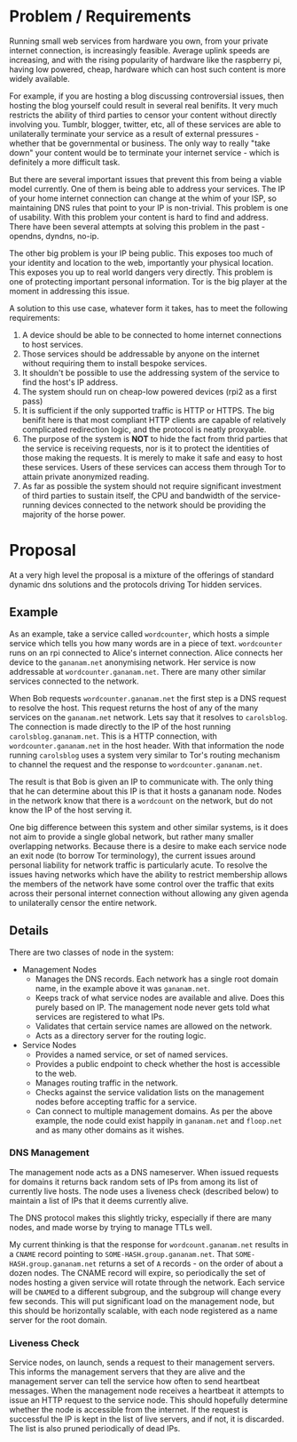 # Problem / Requirements

Running small web services from hardware you own, from your private internet connection, is increasingly feasible. Average uplink speeds are increasing, and with the rising popularity of hardware like the raspberry pi, having low powered, cheap, hardware which can host such content is more widely available.

For example, if you are hosting a blog discussing controversial issues, then hosting the blog yourself could result in several real benifits. It very much restricts the ability of third parties to censor your content without directly involving you. Tumblr, blogger, twitter, etc, all of these services are able to unilaterally terminate your service as a result of external pressures - whether that be governmental or business. The only way to really "take down" your content would be to terminate your internet service - which is definitely a more difficult task.

But there are several important issues that prevent this from being a viable model currently. One of them is being able to address your services. The IP of your home internet connection can change at the whim of your ISP, so maintaining DNS rules that point to your IP is non-trivial. This problem is one of usability. With this problem your content is hard to find and address. There have been several attempts at solving this problem in the past - opendns, dyndns, no-ip.

The other big problem is your IP being public. This exposes too much of your identity and location to the web, importantly your physical location. This exposes you up to real world dangers very directly. This problem is one of protecting important personal information. Tor is the big player at the moment in addressing this issue.

A solution to this use case, whatever form it takes, has to meet the following requirements:

1. A device should be able to be connected to home internet connections to host services.
2. Those services should be addressable by anyone on the internet without requiring them to install bespoke services.
3. It shouldn't be possible to use the addressing system of the service to find the host's IP address.
4. The system should run on cheap-low powered devices (rpi2 as a first pass)
5. It is sufficient if the only supported traffic is HTTP or HTTPS. The big benifit here is that most compliant HTTP clients are capable of relatively complicated redirection logic, and the protocol is neatly proxyable.
6. The purpose of the system is **NOT** to hide the fact from thrid parties that the service is receiving requests, nor is it to protect the identities of those making the requests. It is merely to make it safe and easy to host these services. Users of these services can access them through Tor to attain private anonymized reading.
7. As far as possible the system should not require significant investment of third parties to sustain itself, the CPU and bandwidth of the service-running devices connected to the network should be providing the majority of the horse power.

# Proposal

At a very high level the proposal is a mixture of the offerings of standard dynamic dns solutions and the protocols driving Tor hidden services.

## Example

As an example, take a service called `wordcounter`, which hosts a simple service which tells you how many words are in a piece of text. `wordcounter` runs on an rpi connected to Alice's internet connection. Alice connects her device to the `gananam.net` anonymising network. Her service is now addressable at `wordcounter.gananam.net`. There are many other similar services connected to the network.

When Bob requests `wordcounter.gananam.net` the first step is a DNS request to resolve the host. This request returns the host of any of the many services on the `gananam.net` network. Lets say that it resolves to `carolsblog`. The connection is made directly to the IP of the host running `carolsblog.gananam.net`. This is a HTTP connection, with `wordcounter.gananam.net` in the host header. With that information the node running `carolsblog` uses a system very similar to Tor's routing mechanism to channel the request and the response to `wordcounter.gananam.net`.

The result is that Bob is given an IP to communicate with. The only thing that he can determine about this IP is that it hosts a gananam node. Nodes in the network know that there is a `wordcount` on the network, but do not know the IP of the host serving it. 

One big difference between this system and other similar systems, is it does not aim to provide a single global network, but rather many smaller overlapping networks. Because there is a desire to make each service node an exit node (to borrow Tor terminology), the current issues around personal liability for network traffic is particularly acute. To resolve the issues having networks which have the ability to restrict membership allows the members of the network have some control over the traffic that exits across their personal internet connection without allowing any given agenda to unilaterally censor the entire network.

## Details

There are two classes of node in the system:
* Management Nodes
  * Manages the DNS records. Each network has a single root domain name, in the example above it was `gananam.net`.
  * Keeps track of what service nodes are available and alive. Does this purely based on IP. The management node never gets told what services are registered to what IPs.
  * Validates that certain service names are allowed on the network.
  * Acts as a directory server for the routing logic.
* Service Nodes
  * Provides a named service, or set of named services.
  * Provides a public endpoint to check whether the host is accessible to the web.
  * Manages routing traffic in the network.
  * Checks against the service validation lists on the management nodes before accepting traffic for a service.
  * Can connect to multiple management domains. As per the above example, the node could exist happily in `gananam.net` and `floop.net` and as many other domains as it wishes.

### DNS Management

The management node acts as a DNS nameserver. When issued requests for domains it returns back random sets of IPs from among its list of currently live hosts. The node uses a liveness check (described below) to maintain a list of IPs that it deems currently alive.

The DNS protocol makes this slightly tricky, especially if there are many nodes, and made worse by trying to manage TTLs well.

My current thinking is that the response for `wordcount.gananam.net` results in a `CNAME` record pointing to `SOME-HASH.group.gananam.net`. That `SOME-HASH.group.gananam.net` returns a set of `A` records - on the order of about a dozen nodes. The CNAME record will expire, so periodically the set of nodes hosting a given service will rotate through the network. Each service will be `CNAME`d to a different subgroup, and the subgroup will change every few seconds. This will put significant load on the management node, but this should be horizontally scalable, with each node registered as a name server for the root domain.

### Liveness Check

Service nodes, on launch, sends a request to their management servers. This informs the management servers that they are alive and the management server can tell the service how often to send heartbeat messages. When the management node receives a heartbeat it attempts to issue an HTTP request to the service node. This should hopefully determine whether the node is accessible from the internet. If the request is successful the IP is kept in the list of live servers, and if not, it is discarded. The list is also pruned periodically of dead IPs.
